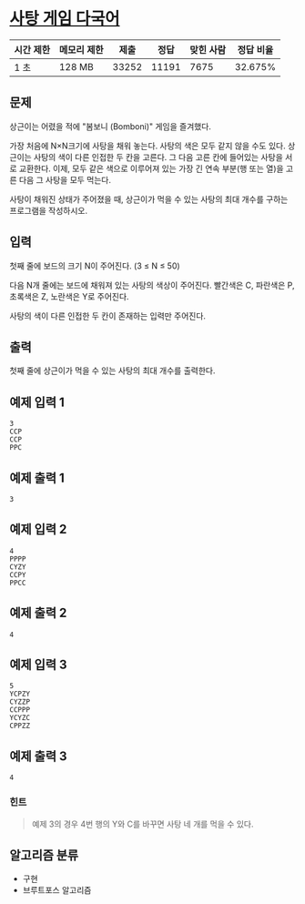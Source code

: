 # [사탕 게임 다국어](https://www.acmicpc.net/problem/3085)

| 시간 제한 | 메모리 제한 | 제출  | 정답  | 맞힌 사람 | 정답 비율 |
| --------- | ----------- | ----- | ----- | --------- | --------- |
| 1 초      | 128 MB      | 33252 | 11191 | 7675      | 32.675%   |

## 문제

상근이는 어렸을 적에 "봄보니 (Bomboni)" 게임을 즐겨했다.

가장 처음에 N×N크기에 사탕을 채워 놓는다. 사탕의 색은 모두 같지 않을 수도 있다. 상근이는 사탕의 색이 다른 인접한 두 칸을 고른다. 그 다음 고른 칸에 들어있는 사탕을 서로 교환한다. 이제, 모두 같은 색으로 이루어져 있는 가장 긴 연속 부분(행 또는 열)을 고른 다음 그 사탕을 모두 먹는다.

사탕이 채워진 상태가 주어졌을 때, 상근이가 먹을 수 있는 사탕의 최대 개수를 구하는 프로그램을 작성하시오.

## 입력

첫째 줄에 보드의 크기 N이 주어진다. (3 ≤ N ≤ 50)

다음 N개 줄에는 보드에 채워져 있는 사탕의 색상이 주어진다. 빨간색은 C, 파란색은 P, 초록색은 Z, 노란색은 Y로 주어진다.

사탕의 색이 다른 인접한 두 칸이 존재하는 입력만 주어진다.

## 출력

첫째 줄에 상근이가 먹을 수 있는 사탕의 최대 개수를 출력한다.

## 예제 입력 1

```
3
CCP
CCP
PPC
```

## 예제 출력 1

```
3
```

## 예제 입력 2

```
4
PPPP
CYZY
CCPY
PPCC
```

## 예제 출력 2

```
4
```

## 예제 입력 3

```
5
YCPZY
CYZZP
CCPPP
YCYZC
CPPZZ
```

## 예제 출력 3

```
4
```

### 힌트

> 예제 3의 경우 4번 행의 Y와 C를 바꾸면 사탕 네 개를 먹을 수 있다.

## 알고리즘 분류

- 구현
- 브루트포스 알고리즘
